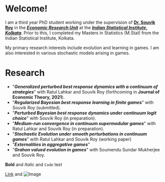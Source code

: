 # Welcome!
I am a third year PhD student working under the supervision of [**Dr. Souvik Roy**](https://souvikroy.weebly.com/) in the [**_Economic Research Unit_**](https://www.isical.ac.in/units/economic-research-unit) at the [**_Indian Statistical Institute, Kolkata_**](https://www.isical.ac.in/). Prior to this, I completed my Masters in Statistics (M.Stat) from the Indian Statistical Institute, Kolkata. 

My primary research interests include evolution and learning in games. I am also interested in various stochastic models arising in games.
# Research
- "_**Generalized perturbed best response dynamics with a continuum of strategies**_" with Ratul Lahkar and Souvik Roy (forthcoming in **Journal of Economic Theory, 2021**).
- "_**Regularized Bayesian best response learning in finite games**_" with Souvik Roy (submitted).
- "_**Perturbed Bayesian best response dynamics under continuum logit choice**_" with Souvik Roy (in preparation).
- "_**Medium-run convergence in continuum supermodular games**_" with Ratul Lahkar and Souvik Roy (in preparation).
- "_**Stochastic Evolution under smooth perturbations in continuum games**_" with Ratul Lahkar and Souvik Roy (working paper)
- "_**Externalities in aggregative games**_"
- "_**Grahon valued evolution in games**_" with Soumendu Sundar Mukherjee and Souvik Roy.


**Bold** and _Italic_ and `Code` text

[Link](url) and ![Image](image)
```
